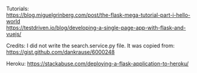 

Tutorials:   
https://blog.miguelgrinberg.com/post/the-flask-mega-tutorial-part-i-hello-world   
https://testdriven.io/blog/developing-a-single-page-app-with-flask-and-vuejs/


Credits:
I did not write the search.service.py file. It was copied from: https://gist.github.com/dankrause/6000248



Heroku: https://stackabuse.com/deploying-a-flask-application-to-heroku/
